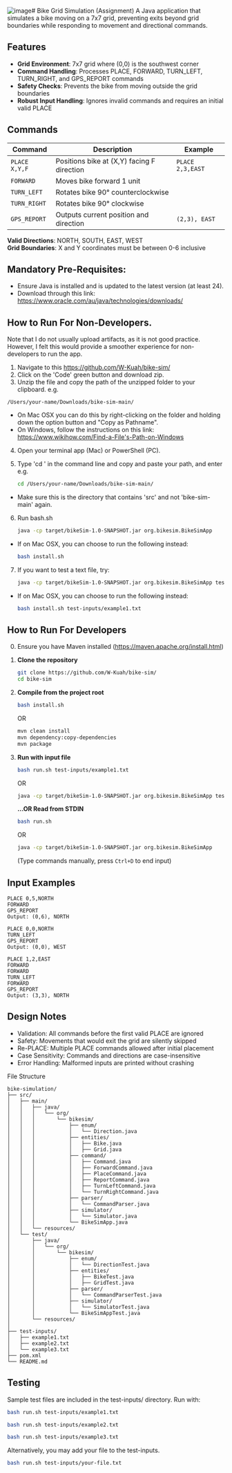![image](https://github.com/user-attachments/assets/b892f790-7aa7-4496-98d6-35e1bde27176)# Bike Grid Simulation (Assignment)
A Java application that simulates a bike moving on a 7x7 grid, preventing exits beyond grid boundaries while responding to movement and directional commands.

## Features
- **Grid Environment**: 7x7 grid where (0,0) is the southwest corner
- **Command Handling**: Processes PLACE, FORWARD, TURN_LEFT, TURN_RIGHT, and GPS_REPORT commands
- **Safety Checks**: Prevents the bike from moving outside the grid boundaries
- **Robust Input Handling**: Ignores invalid commands and requires an initial valid PLACE

## Commands
| Command                 | Description                                  | Example                   |
|-------------------------|----------------------------------------------|---------------------------|
| `PLACE X,Y,F`           | Positions bike at (X,Y) facing F direction   | `PLACE 2,3,EAST`          |
| `FORWARD`               | Moves bike forward 1 unit                   |                           |
| `TURN_LEFT`             | Rotates bike 90° counterclockwise           |                           |
| `TURN_RIGHT`            | Rotates bike 90° clockwise                  |                           |
| `GPS_REPORT`            | Outputs current position and direction      | `(2,3), EAST`             |

**Valid Directions**: NORTH, SOUTH, EAST, WEST  
**Grid Boundaries**: X and Y coordinates must be between 0-6 inclusive

## Mandatory Pre-Requisites:
- Ensure Java is installed and is updated to the latest version (at least 24).
- Download through this link: https://www.oracle.com/au/java/technologies/downloads/


## How to Run For Non-Developers.
Note that I do not usually upload artifacts, as it is not good practice. 
However, I felt this would provide a smoother experience for non-developers to run the app.

1. Navigate to this https://github.com/W-Kuah/bike-sim/
2. Click on the 'Code' green button and download zip.
3. Unzip the file and copy the path of the unzipped folder to your clipboard.
e.g.
```plaintext
/Users/your-name/Downloads/bike-sim-main/
```
- On Mac OSX you can do this by right-clicking on the folder and holding down the option button and "Copy <foldername> as Pathname".
- On Windows, follow the instructions on this link: https://www.wikihow.com/Find-a-File's-Path-on-Windows
4. Open your terminal app (Mac) or PowerShell (PC).

5. Type 'cd ' in the command line and copy and paste your path, and enter
e.g.
   ```bash
   cd /Users/your-name/Downloads/bike-sim-main/
   ```
- Make sure this is the directory that contains 'src' and not 'bike-sim-main' again.
6. Run bash.sh
   ```bash
   java -cp target/bikeSim-1.0-SNAPSHOT.jar org.bikesim.BikeSimApp
   ```
- If on Mac OSX, you can choose to run the following instead:
   ```bash
   bash install.sh
   ```
   
7. If you want to test a text file, try:
   ```bash
   java -cp target/bikeSim-1.0-SNAPSHOT.jar org.bikesim.BikeSimApp test-inputs/example1.txt
   ```
- If on Mac OSX, you can choose to run the following instead:
   ```bash
   bash install.sh test-inputs/example1.txt
   ```
## How to Run For Developers
0. Ensure you have Maven installed (https://maven.apache.org/install.html)
1. **Clone the repository**  
   ```bash
   git clone https://github.com/W-Kuah/bike-sim/
   cd bike-sim
   ```

3. **Compile from the project root**
   ```bash
   bash install.sh
   ```
   OR
   ```bash
   mvn clean install
   mvn dependency:copy-dependencies
   mvn package
   ```
   
4. **Run with input file**
   ```bash
   bash run.sh test-inputs/example1.txt
   ```
   OR
   ```bash
   java -cp target/bikeSim-1.0-SNAPSHOT.jar org.bikesim.BikeSimApp test-inputs/example1.txt
   ```
   
   **...OR Read from STDIN**  
   ```bash
   bash run.sh
   ```
   OR
   ```bash
   java -cp target/bikeSim-1.0-SNAPSHOT.jar org.bikesim.BikeSimApp
   ```
   (Type commands manually, press `Ctrl+D` to end input)
   
## Input Examples
```plaintext
PLACE 0,5,NORTH
FORWARD
GPS_REPORT
Output: (0,6), NORTH

```

```plaintext
PLACE 0,0,NORTH
TURN_LEFT
GPS_REPORT
Output: (0,0), WEST

```

```plaintext
PLACE 1,2,EAST
FORWARD
FORWARD
TURN_LEFT
FORWARD
GPS_REPORT
Output: (3,3), NORTH
```

## Design Notes
- Validation: All commands before the first valid PLACE are ignored
- Safety: Movements that would exit the grid are silently skipped
- Re-PLACE: Multiple PLACE commands allowed after initial placement
- Case Sensitivity: Commands and directions are case-insensitive
- Error Handling: Malformed inputs are printed without crashing

File Structure
```
bike-simulation/
├── src/
│   ├── main/
│   │   ├── java/
│   │   │   └── org/
│   │   │       └── bikesim/
│   │   │           ├── enum/
│   │   │           │   └── Direction.java
│   │   │           ├── entities/
│   │   │           │   ├── Bike.java
│   │   │           │   ├── Grid.java
│   │   │           ├── command/
│   │   │           │   ├── Command.java
│   │   │           │   ├── ForwardCommand.java
│   │   │           │   ├── PlaceCommand.java
│   │   │           │   ├── ReportCommand.java
│   │   │           │   ├── TurnLeftCommand.java
│   │   │           │   └── TurnRightCommand.java
│   │   │           ├── parser/
│   │   │           │   └── CommandParser.java
│   │   │           ├── simulator/
│   │   │           │   └── Simulator.java
│   │   │           └── BikeSimApp.java
│   │   └── resources/
│   └── test/
│       ├── java/
│       │   └── org/
│       │       └── bikesim/
│       │           ├── enum/
│       │           │   └── DirectionTest.java
│       │           ├── entities/
│       │           │   ├── BikeTest.java
│       │           │   ├── GridTest.java
│       │           ├── parser/
│       │           │   └── CommandParserTest.java
│       │           ├── simulator/
│       │           │   └── SimulatorTest.java
│       │           └── BikeSimAppTest.java
│       └── resources/
│
├── test-inputs/
│   ├── example1.txt
│   ├── example2.txt
│   └── example3.txt
├── pom.xml
└── README.md
```
## Testing
Sample test files are included in the test-inputs/ directory. Run with:
   ```bash
   bash run.sh test-inputs/example1.txt
   ```
   ```bash
   bash run.sh test-inputs/example2.txt
   ```
   ```bash
   bash run.sh test-inputs/example3.txt
   ```
Alternatively, you may add your file to the test-inputs.
   ```bash
   bash run.sh test-inputs/your-file.txt
   ```

